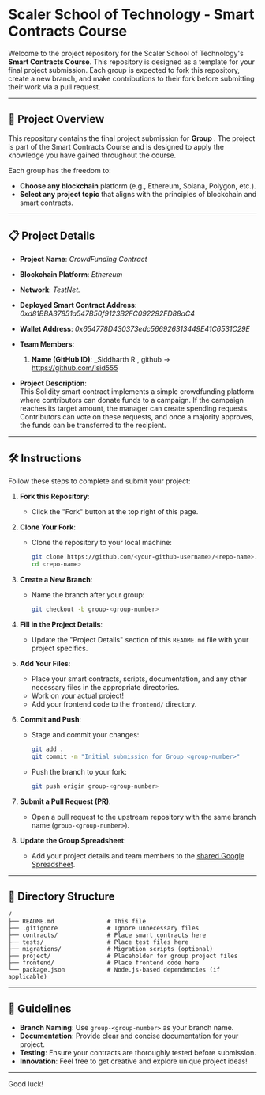 # Scaler School of Technology - Smart Contracts Course

Welcome to the project repository for the Scaler School of Technology's **Smart Contracts Course**. This repository is designed as a template for your final project submission. Each group is expected to fork this repository, create a new branch, and make contributions to their fork before submitting their work via a pull request.

---

## 📖 Project Overview

This repository contains the final project submission for **Group <Your Group Number>**. The project is part of the Smart Contracts Course and is designed to apply the knowledge you have gained throughout the course.

Each group has the freedom to:
- **Choose any blockchain** platform (e.g., Ethereum, Solana, Polygon, etc.).
- **Select any project topic** that aligns with the principles of blockchain and smart contracts.

---

## 📋 Project Details

 

- **Project Name**: _CrowdFunding Contract_
- **Blockchain Platform**: _Ethereum_
- **Network**: _TestNet._
- **Deployed Smart Contract Address**: _0xd81BBA37851a547B50f9123B2FC092292FD88aC4_
- **Wallet Address**: _0x654778D430373edc566926313449E41C6531C29E_
 
- **Team Members**:
  1. **Name (GitHub ID)**: _Siddharth R   , github -> https://github.com/isid555
  
- **Project Description**:  
  This Solidity smart contract implements a simple crowdfunding platform where contributors can donate funds to a campaign. If the campaign reaches its target amount, the manager can create spending requests. Contributors can vote on these requests, and once a majority approves, the funds can be transferred to the recipient.


---

## 🛠️ Instructions

Follow these steps to complete and submit your project:

1. **Fork this Repository**:
   - Click the "Fork" button at the top right of this page.

2. **Clone Your Fork**:
   - Clone the repository to your local machine:
     ```bash
     git clone https://github.com/<your-github-username>/<repo-name>.git
     cd <repo-name>
     ```

3. **Create a New Branch**:
   - Name the branch after your group:
     ```bash
     git checkout -b group-<group-number>
     ```

4. **Fill in the Project Details**:
   - Update the "Project Details" section of this `README.md` file with your project specifics.

5. **Add Your Files**:
   - Place your smart contracts, scripts, documentation, and any other necessary files in the appropriate directories.
   - Work on your actual project!
   - Add your frontend code to the `frontend/` directory.

7. **Commit and Push**:
   - Stage and commit your changes:
     ```bash
     git add .
     git commit -m "Initial submission for Group <group-number>"
     ```
   - Push the branch to your fork:
     ```bash
     git push origin group-<group-number>
     ```

8. **Submit a Pull Request (PR)**:
   - Open a pull request to the upstream repository with the same branch name (`group-<group-number>`).

9. **Update the Group Spreadsheet**:
   - Add your project details and team members to the [shared Google Spreadsheet](https://docs.google.com/spreadsheets/d/1C_mDUio9TwyUG8cXcGF81EQPDmd1Q-l-13LXyUnXVBE/edit?usp=sharing).

---

## 📂 Directory Structure

```plaintext
/
├── README.md               # This file
├── .gitignore              # Ignore unnecessary files
├── contracts/              # Place smart contracts here
├── tests/                  # Place test files here
├── migrations/             # Migration scripts (optional)
├── project/                # Placeholder for group project files
├── frontend/               # Place frontend code here
└── package.json            # Node.js-based dependencies (if applicable)
```

---

## 📝 Guidelines

- **Branch Naming**: Use `group-<group-number>` as your branch name.
- **Documentation**: Provide clear and concise documentation for your project.
- **Testing**: Ensure your contracts are thoroughly tested before submission.
- **Innovation**: Feel free to get creative and explore unique project ideas!

---

Good luck!
